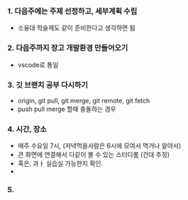 ### 1. 다음주에는 주제 선정하고, 세부계획 수립
* 소융대 학술제도 같이 준비한다고 생각하면 됨
### 2. 다음주까지 장고 개발환경 만들어오기
* vscode로 통일
### 3. 깃 브랜치 공부 다시하기
* origin, git pull, git merge, git remote, git fetch
* push pull merge 할때 충돌하는 경우
### 4. 시간, 장소
* 매주 수요일 7시, (저녁먹을사람은 6시에 모여서 먹거나 알아서)
* 큰 화면에 연결해서 다같이 볼 수 있는 스터디룸 (건대 추정)
* 혹은, 과ㅏ 실습실 가능한지 확인.
* 
### 5. 
